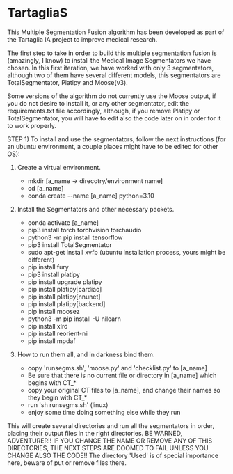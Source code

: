 # TartagliaS
This Multiple Segmentation Fusion algorithm has been developed as part of the Tartaglia IA project to improve medical research.

The first step to take in order to build this multiple segmentation fusion is (amazingly, I know) to install the Medical Image Segmentators we have chosen. In this first iteration, we have worked with only 3 segmentators, although two of them have several different models, this segmentators are TotalSegmentator, Platipy and Moose(v3).

Some versions of the algorithm do not currently use the Moose output, if you do not desire to install it, or any other segmentator, edit the requirements.txt file accordingly, although, if you remove Platipy or TotalSegmentator, you will have to edit also the code later on in order for it to work properly.

STEP 1) To install and use the segmentators, follow the next instructions (for an ubuntu environment, a couple places might have to be edited for other OS):

1) Create a virtual environment.
   - mkdir [a_name -> direcotry/environment name]
   - cd [a_name]
   - conda create --name [a_name] python=3.10
  
2) Install the Segmentators and other necessary packets.
   - conda activate [a_name]
   - pip3 install torch torchvision torchaudio
   - python3 -m pip install tensorflow
   - pip3 install TotalSegmentator
   - sudo apt-get install xvfb (ubuntu installation process, yours might be different)
   - pip install fury
   - pip3 install platipy
   - pip install upgrade platipy
   - pip install platipy[cardiac]
   - pip install platipy[nnunet]
   - pip install platipy[backend]
   - pip install moosez
   - python3 -m pip install -U nilearn
   - pip install xlrd
   - pip install reorient-nii
   - pip install mpdaf

3) How to run them all, and in darkness bind them.
   - copy 'runsegms.sh', 'moose.py' and 'checklist.py' to [a_name]
   - Be sure that there is no current file or directory in [a_name] which begins with CT_*
   - copy your original CT files to [a_name], and change their names so they begin with CT_*
   - run 'sh runsegms.sh' (linux)
   - enjoy some time doing something else while they run

This will create several directories and run all the segmentators in order, placing their output files in the right directories. BE WARNED, ADVENTURER!!  IF YOU CHANGE THE NAME OR REMOVE ANY OF THIS DIRECTORIES, THE NEXT STEPS ARE DOOMED TO FAIL UNLESS YOU CHANGE ALSO THE CODE!!  The directory 'Used' is of special importance here, beware of put or remove files there.
